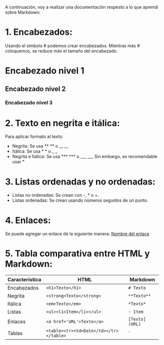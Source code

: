 A continuación, voy a realizar una documentación respesto a lo que aprendí sobre Markdown:
# 1. Encabezados:
Usando el símbolo # podemos crear encabezados. Mientras más # coloquemos, se reduce más el tamaño del encabezado.
# Encabezado nivel 1
## Encabezado nivel 2
### Encabezado nivel 3
# 2. Texto en negrita e itálica:
Para aplicar formato al texto:
- Negrita: Se usa ** ** o __ __
- Itálica: Se usa * * o _ _
- Negrita e Itálica: Se usa *** *** o ___ ___
Sin embargo, es recomendable usar *
# 3. Listas ordenadas y no ordenadas:
- Listas no ordenadas:
Se crean con -, * o +.
- Listas ordenadas:
Se crean usando números seguidos de un punto.
# 4. Enlaces:
Se puede agregar un enlace de la siguiente manera:
[Nombre del enlace](URL)
# 5. Tabla comparativa entre HTML y Markdown:
| Característica  | HTML                         | Markdown                  |
|---------------|-----------------------------|--------------------------|
| Encabezados   | `<h1>Texto</h1>`             | `# Texto`               |
| Negrita       | `<strong>Texto</strong>`     | `**Texto**`             |
| Itálica       | `<em>Texto</em>`             | `*Texto*`               |
| Listas        | `<ul><li>Item</li></ul>`     | `- Item`                |
| Enlaces       | `<a href='URL'>Texto</a>`    | `[Texto](URL)`          |
| Tablas        | `<table><tr><td>Dato</td></tr></table>` | `| Dato |` |
